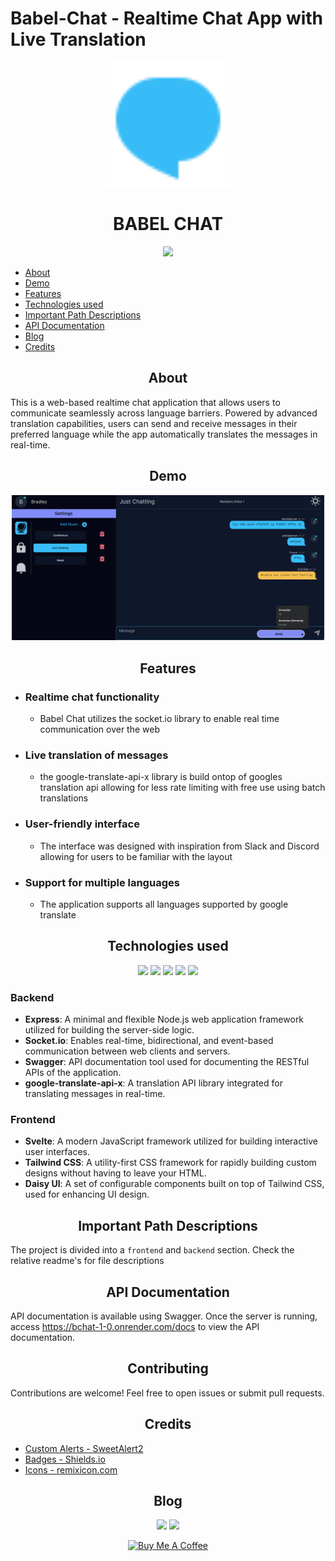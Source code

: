 # Babel-Chat - Realtime Chat App with Live Translation

<p align='center'>
<img width='200' src='./resources/chat.svg' />
</p>

<h1 align='center' color='blue'>BABEL CHAT</h1>

<p align="center">
    <a href="https://bchat.bradleygilden.tech">
    <img src="https://img.shields.io/badge/deployed_on_render-black?style=for-the-badge&logo=render&logoColor=white" />
    </a>
</p>

* [About](#about)
* [Demo](#demo)
* [Features](#features)
* [Technologies used](#technologies-used)
* [Important Path Descriptions](#important-path-descriptions)
* [API Documentation](#api-documentation)
* [Blog](#blog)
* [Credits](#credits)

<div align="center">

## About

</div>

This is a web-based realtime chat application that allows users to communicate seamlessly across language barriers. Powered by advanced translation capabilities, users can send and receive messages in their preferred language while the app automatically translates the messages in real-time.

<div align="center">

## Demo

<a href='https://www.youtube.com/watch?v=j_6HYnIJuzI'>
<img width='500' src='./resources/thumbnail.png'>
</a>

</div>

<div align="center">

## Features

</div>

- ### Realtime chat functionality
  * Babel Chat utilizes the socket.io library to enable real time communication over the web
- ### Live translation of messages
  * the google-translate-api-x library is build ontop of googles translation api allowing for less rate limiting with free use using batch translations
- ### User-friendly interface
  * The interface was designed with inspiration from Slack and Discord allowing for users to be familiar with the layout
- ### Support for multiple languages
  * The application supports all languages supported by google translate

<div align="center">

## Technologies used

</div>

<p align='center'>
<img src='https://img.shields.io/badge/Svelte-4A4A55?style=for-the-badge&logo=svelte&logoColor=FF3E00'>
<img src='https://img.shields.io/badge/Express.js-404D59?style=for-the-badge'>
<img src='https://img.shields.io/badge/Node.js-43853D?style=for-the-badge&logo=node.js&logoColor=white'>
<img src='https://img.shields.io/badge/JavaScript-F7DF1E?style=for-the-badge&logo=javascript&logoColor=black'>
<img src='https://img.shields.io/badge/Tailwind_CSS-38B2AC?style=for-the-badge&logo=tailwind-css&logoColor=white'>
</p>

### Backend

- **Express**: A minimal and flexible Node.js web application framework utilized for building the server-side logic.
- **Socket.io**: Enables real-time, bidirectional, and event-based communication between web clients and servers.
- **Swagger**: API documentation tool used for documenting the RESTful APIs of the application.
- **google-translate-api-x**: A translation API library integrated for translating messages in real-time.

### Frontend

- **Svelte**: A modern JavaScript framework utilized for building interactive user interfaces.
- **Tailwind CSS**: A utility-first CSS framework for rapidly building custom designs without having to leave your HTML.
- **Daisy UI**: A set of configurable components built on top of Tailwind CSS, used for enhancing UI design.

<div align="center">

## Important Path Descriptions

</div>

The project is divided into a `frontend` and `backend` section. Check the relative readme's for file descriptions

<div align="center">

## API Documentation

</div>

API documentation is available using Swagger. Once the server is running, access <a href='https://bchat-1-0.onrender.com/api'>https://bchat-1-0.onrender.com/docs</a> to view the API documentation.

<div align="center">

## Contributing

</div>

Contributions are welcome! Feel free to open issues or submit pull requests.


<div align="center">

## Credits

</div>

* [Custom Alerts - SweetAlert2](https://sweetalert2.github.io/)
* [Badges - Shields.io](https://shields.io)
* [Icons - remixicon.com](https://remixicon.com)

<div align="center">

## Blog

</div>
<p align="center">
    <img src="https://img.shields.io/badge/hashnode-2962ff?style=for-the-badge&logo=hashnode" />
    <img src="https://img.shields.io/badge/medium-black?style=for-the-badge&logo=medium" />
</p>
<p align="center">
<a href="https://www.buymeacoffee.com/comascript" target="_blank"><img src="https://cdn.buymeacoffee.com/buttons/v2/default-yellow.png" alt="Buy Me A Coffee" style="height: 60px !important;width: 217px !important;" ></a>
</p>
